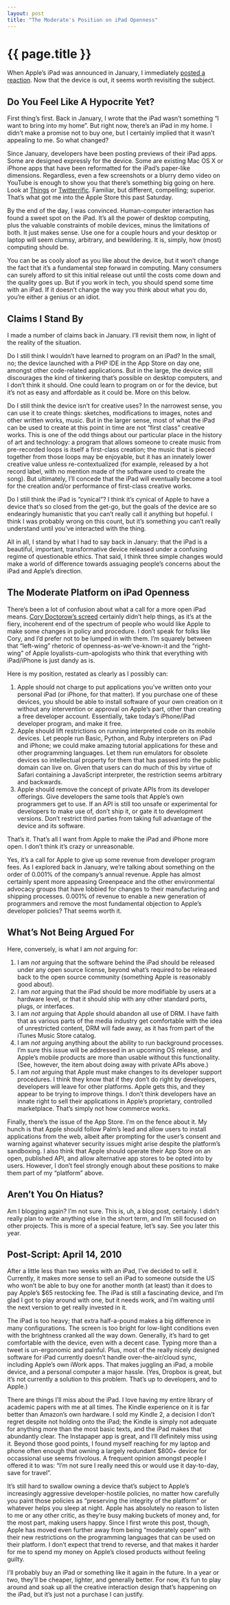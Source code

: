 ```yaml
---
layout: post
title: "The Moderate's Position on iPad Openness"
---
```


{{ page.title }}
================

When Apple’s iPad was announced in January, I immediately [posted a reaction](http://al3x.net/2010/01/28/ipad.html). Now that the device is out, it seems worth revisiting the subject.

Do You Feel Like A Hypocrite Yet?
---------------------------------

First thing’s first. Back in January, I wrote that the iPad wasn’t something “I want to bring into my home”. But right now, there’s an iPad in my home. I didn’t make a promise not to buy one, but I certainly implied that it wasn’t appealing to me. So what changed?

Since January, developers have been posting previews of their iPad apps. Some are designed expressly for the device. Some are existing Mac OS X or iPhone apps that have been reformatted for the iPad’s paper-like dimensions. Regardless, even a few screenshots or a blurry demo video on YouTube is enough to show you that there’s something big going on here. Look at [Things](http://culturedcode.com/things/ipad/) or [Twitterrific](http://twitterrific.com/ipad). Familiar, but different, compelling; superior. That’s what got me into the Apple Store this past Saturday.

By the end of the day, I was convinced. Human-computer interaction has found a sweet spot on the iPad. It’s all the power of desktop computing, plus the valuable constraints of mobile devices, minus the limitations of both. It just makes sense. Use one for a couple hours and your desktop or laptop will seem clumsy, arbitrary, and bewildering. It is, simply, how (most) computing should be.

You can be as cooly aloof as you like about the device, but it won’t change the fact that it’s a fundamental step forward in computing. Many consumers can surely afford to sit this initial release out until the costs come down and the quality goes up. But if you work in tech, you should spend some time with an iPad. If it doesn’t change the way you think about what you do, you’re either a genius or an idiot.

Claims I Stand By
-----------------

I made a number of claims back in January. I’ll revisit them now, in light of the reality of the situation.

Do I still think I wouldn’t have learned to program on an iPad? In the small, no; the device launched with a PHP IDE in the App Store on day one, amongst other code-related applications. But in the large, the device still discourages the kind of tinkering that’s possible on desktop computers, and I don’t think it should. One could learn to program on or for the device, but it’s not as easy and affordable as it could be. More on this below.

Do I still think the device isn’t for creative uses? In the narrowest sense, you can use it to create things: sketches, modifications to images, notes and other written works, music. But in the larger sense, most of what the iPad can be used to create at this point in time are not “first class” creative works. This is one of the odd things about our particular place in the history of art and technology: a program that allows someone to create music from pre-recorded loops is itself a first-class creation; the music that is pieced together from those loops may be enjoyable, but it has an innately lower creative value unless re-contextualized (for example, released by a hot record label, with no mention made of the software used to create the song). But ultimately, I’ll concede that the iPad will eventually become a tool for the creation and/or performance of first-class creative works.

Do I still think the iPad is “cynical”? I think it’s cynical of Apple to have a device that’s so closed from the get-go, but the goals of the device are so endearingly humanistic that you can’t really call it anything but hopeful. I think I was probably wrong on this count, but it’s something you can’t really understand until you’ve interacted with the thing.

All in all, I stand by what I had to say back in January: that the iPad is a beautiful, important, transformative device released under a confusing regime of questionable ethics. That said, I think three simple changes would make a world of difference towards assuaging people’s concerns about the iPad and Apple’s direction.

The Moderate Platform on iPad Openness
--------------------------------------

There’s been a lot of confusion about what a call for a more open iPad means. [Cory Doctorow’s screed](http://www.boingboing.net/2010/04/02/why-i-wont-buy-an-ipad-and-think-you-shouldnt-either.html) certainly didn’t help things, as it’s at the fiery, incoherent end of the spectrum of people who would like Apple to make some changes in policy and procedure. I don’t speak for folks like Cory, and I’d prefer not to be lumped in with them. I’m squarely between that “left-wing” rhetoric of openness-as-we’ve-known-it and the “right-wing” of Apple loyalists-cum-apologists who think that everything with iPad/iPhone is just dandy as is.

Here is my position, restated as clearly as I possibly can:

1.  Apple should not charge to put applications you’ve written onto your personal iPad (or iPhone, for that matter). If you purchase one of these devices, you should be able to install software of your own creation on it without any intervention or approval on Apple’s part, other than creating a free developer account. Essentially, take today’s iPhone/iPad developer program, and make it free.
2.  Apple should lift restrictions on running interpreted code on its mobile devices. Let people run Basic, Python, and Ruby interpreters on iPad and iPhone; we could make amazing tutorial applications for these and other programming languages. Let them run emulators for obsolete devices so intellectual property for them that has passed into the public domain can live on. Given that users can do much of this by virtue of Safari containing a JavaScript interpreter, the restriction seems arbitrary and backwards.
3.  Apple should remove the concept of private APIs from its developer offerings. Give developers the same tools that Apple’s own programmers get to use. If an API is still too unsafe or experimental for developers to make use of, don’t ship it, or gate it to development versions. Don’t restrict third parties from taking full advantage of the device and its software.

That’s it. That’s all I want from Apple to make the iPad and iPhone more open. I don’t think it’s crazy or unreasonable.

Yes, it’s a call for Apple to give up some revenue from developer program fees. As I explored back in January, we’re talking about something on the order of 0.001% of the company’s annual revenue. Apple has almost certainly spent more appeasing Greenpeace and the other environmental advocacy groups that have lobbied for changes to their manufacturing and shipping processes. 0.001% of revenue to enable a new generation of programmers and remove the most fundamental objection to Apple’s developer policies? That seems worth it.

What’s Not Being Argued For
---------------------------

Here, conversely, is what I am *not* arguing for:

1.  I am *not* arguing that the software behind the iPad should be released under any open source license, beyond what’s required to be released back to the open source community (something Apple is reasonably good about).
2.  I am *not* arguing that the iPad should be more modifiable by users at a hardware level, or that it should ship with any other standard ports, plugs, or interfaces.
3.  I am *not* arguing that Apple should abandon all use of DRM. I have faith that as various parts of the media industry get comfortable with the idea of unrestricted content, DRM will fade away, as it has from part of the iTunes Music Store catalog.
4.  I am *not* arguing anything about the ability to run background processes. I’m sure this issue will be addressed in an upcoming OS release, and Apple’s mobile products are more than usable without this functionality. (See, however, the item about doing away with private APIs above.)
5.  I am *not* arguing that Apple must make changes to its developer support procedures. I think they know that if they don’t do right by developers, developers will leave for other platforms. Apple gets this, and they appear to be trying to improve things. I don’t think developers have an innate right to sell their applications in Apple’s proprietary, controlled marketplace. That’s simply not how commerce works.

Finally, there’s the issue of the App Store. I’m on the fence about it. My hunch is that Apple should follow Palm’s lead and allow users to install applications from the web, albeit after prompting for the user’s consent and warning against whatever security issues might arise despite the platform’s sandboxing. I also think that Apple should operate their App Store on an open, published API, and allow alternative app stores to be opted into by users. However, I don’t feel strongly enough about these positions to make them part of my “platform” above.

Aren’t You On Hiatus?
---------------------

Am I blogging again? I’m not sure. This is, uh, a blog post, certainly. I didn’t really plan to write anything else in the short term, and I’m still focused on other projects. This is more of a special feature, let’s say. See you later this year.

Post-Script: April 14, 2010
---------------------------

After a little less than two weeks with an iPad, I’ve decided to sell it. Currently, it makes more sense to sell an iPad to someone outside the US who won’t be able to buy one for another month (at least) than it does to pay Apple’s $65 restocking fee. The iPad is still a fascinating device, and I’m glad I got to play around with one, but it needs work, and I’m waiting until the next version to get really invested in it.

The iPad is too heavy; that extra half-a-pound makes a big difference in many configurations. The screen is too bright for low-light conditions even with the brightness cranked all the way down. Generally, it’s hard to get comfortable with the device, even with a decent case. Typing more than a tweet is un-ergonomic and painful. Plus, most of the really nicely designed software for iPad currently doesn’t handle over-the-air/cloud sync, including Apple’s own iWork apps. That makes juggling an iPad, a mobile device, and a personal computer a major hassle. (Yes, Dropbox is great, but it’s not currently a solution to this problem. That’s up to developers, and to Apple.)

There are things I’ll miss about the iPad. I love having my entire library of academic papers with me at all times. The Kindle experience on it is far better than Amazon’s own hardware. I sold my Kindle 2, a decision I don’t regret despite not holding onto the iPad; the Kindle is simply not adequate for anything more than the most basic texts, and the iPad makes that abundantly clear. The Instapaper app is great, and I’ll definitely miss using it. Beyond those good points, I found myself reaching for my laptop and phone often enough that owning a largely redundant $800+ device for occassional use seems frivolous. A frequent opinion amongst people I offered it to was: “I’m not sure I really need this or would use it day-to-day, save for travel”.

It’s still hard to swallow owning a device that’s subject to Apple’s increasingly aggressive developer-hostile policies, no matter how carefully you paint those policies as “preserving the integrity of the platform” or whatever helps you sleep at night. Apple has absolutely no reason to listen to me or any other critic, as they’re busy making buckets of money and, for the most part, making users happy. Since I first wrote this post, though, Apple has moved even further away from being “moderately open” with their new restrictions on the programming languages that can be used on their platform. I don’t expect that trend to reverse, and that makes it harder for me to spend my money on Apple’s closed products without feeling guilty.

I’ll probably buy an iPad or something like it again in the future. In a year or two, they’ll be cheaper, lighter, and generally better. For now, it’s fun to play around and soak up all the creative interaction design that’s happening on the iPad, but it’s just not a purchase I can justify.

